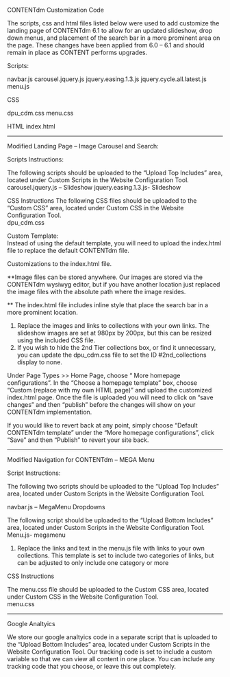 CONTENTdm Customization Code



The scripts, css and html files listed below were used to add customize the landing page of CONTENTdm 6.1 to allow for an updated slideshow, drop down menus, and placement of the search bar in a more prominent area on the page.  These changes have been applied from 6.0 – 6.1 and should remain in place as CONTENT performs upgrades.  

Scripts: 

navbar.js
carousel.jquery.js
jquery.easing.1.3.js
jquery.cycle.all.latest.js
menu.js

CSS

dpu_cdm.css
menu.css

HTML
index.html

--------------------------------------------------
Modified Landing Page – Image Carousel and Search:  

Scripts Instructions:  

The following scripts should be uploaded to the “Upload Top Includes” area, located under Custom Scripts in the Website Configuration Tool. 
carousel.jquery.js – Slideshow
jquery.easing.1.3.js- Slideshow


CSS Instructions
The following CSS files should be uploaded to the “Custom CSS” area, located under Custom CSS in the Website Configuration Tool.  
dpu_cdm.css



Custom Template:  
Instead of using the default template, you will need to upload the index.html file to replace the default CONTENTdm file.  

Customizations to the index.html file. 
 
 **Image files can be stored anywhere.  Our images are stored via the CONTENTdm wysiwyg editor, but if you have another location just replaced the image files with the absolute path where the image resides.  

**  The index.html file includes inline style that place the search bar in a more prominent location.  

1.	Replace the images and links to collections with your own links.  The slideshow images are set at 980px by 200px, but this can be resized using the included CSS file. 
2.	If you wish to hide the 2nd Tier collections box, or find it unnecessary, you can update the dpu_cdm.css file to set the ID #2nd_collections display to none.  

Under Page Types >> Home Page, choose “ More homepage configurations”.  In the “Choose a homepage template” box, choose “Custom (replace with my own HTML page)” and upload the customized index.html page.  Once the file is uploaded you will need to click on “save changes” and then “publish” before the changes will show on your CONTENTdm implementation.  

If you would like to revert back at any point, simply choose “Default CONTENTdm template” under the “More homepage configurations”, click “Save” and then “Publish” to revert your site back.


------------------------------------------

Modified Navigation for CONTENTdm – MEGA Menu 

Script Instructions: 

The following two scripts should be uploaded to the “Upload Top Includes” area, located under Custom Scripts in the Website Configuration Tool. 

navbar.js – MegaMenu Dropdowns

The following script should be uploaded to the “Upload Bottom Includes” area, located under Custom Scripts in the Website Configuration Tool. 
Menu.js- megamenu	
1.	Replace the links and text in the menu.js file with links to your own collections.  This template is set to include two categories of links, but can be adjusted to only include one category or more

CSS Instructions 

The menu.css file should be uploaded to the Custom CSS area, located under Custom CSS in the Website Configuration Tool.  
menu.css


------------------------------------------
Google Analtyics

We store our google analtyics code in a separate script that is uploaded to the “Upload Bottom Includes” area, located under Custom Scripts in the Website Configuration Tool. Our tracking code is set to include a custom variable so that we can view all content in one place.  You can include any tracking code that you choose, or leave this out completely.  